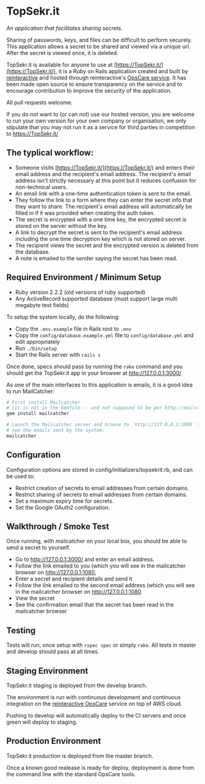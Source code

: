 TopSekr.it
==============================================

_An application that facilitates sharing secrets._

Sharing of passwords, keys, and files can be difficult to perform securely. This
application allows a secret to be shared and viewed via a unique url. After the
secret is viewed once, it is deleted.

TopSekr.it is available for anyone to use at [https://TopSekr.it/](https://TopSekr.it/),
it is a Ruby on Rails application created and built by [reinteractive](https://reinteractive.net/)
and hosted through reinteractive's [OpsCare service](https://reinteractive.net/service/ops-care).
It has been made open source to ensure transparency on the service and to encourage contribution
to improve the security of the application.

All pull requests welcome.

If you do not want to (or can not) use our hosted version, you are welcome to run
your own version for your own company or organisation, we only stipulate that you
may not run it as a service for third parties in competition to https://TopSekr.it/


The typlical workflow:
---------------------------

- Someone visits [https://TopSekr.it/](https://TopSekr.it/) and enters their email
  address and the recipient's email address. The recipient's email address isn't strictly necessary at this point but it reduces confusion for non-technical users.
- An email link with a one-time authentication token is sent to the email.
- They follow the link to a form where they can enter the secret info that they want
  to share. The recipient's email address will automatically be filled in if it was provided when creating the auth token.
- The secret is encrypted with a one time key, the encrypted secret is stored on the
  server without the key.
- A link to decrypt the secret is sent to the recipient's email address including the
  one time decryption key which is not stored on server.
- The recipient views the secret and the encrypted version is deleted from the
  database.
- A note is emailed to the sender saying the secret has been read.


Required Environment / Minimum Setup
----------------------------------------------

* Ruby version 2.2.2 (old versions of ruby supported)
* Any ActiveRecord supported database (must support large multi megabyte text fields)

To setup the system locally, do the following:

- Copy the `.env.example` file in Rails root to `.env`
- Copy the `config/database.example.yml` file to `config/database.yml` and edit
  appropriately
- Run `./bin/setup`
- Start the Rails server with `rails s`

Once done, specs should pass by running the `rake` command and you should get
the TopSekr.it app in your browser at http://127.0.0.1:3000/

As one of the main interfaces to this application is emails, it is a good idea to run
MailCatcher:

```bash
# First install Mailcatcher
# (it is not in the Gemfile -- and not supposed to be per http://mailcatcher.me/)
gem install mailcatcher

# Launch the Mailcatcher server and browse to `http://127.0.0.1:1080` to
# see the emails sent by the system:
mailcatcher
```


Configuration
----------------------------------------------

Configuration options are stored in config/initializers/topsekrit.rb, and can
be used to:

- Restrict creation of secrets to email addresses from certain domains.
- Restrict sharing of secrets to email addresses from certain domains.
- Set a maximum expiry time for secrets.
- Set the Google OAuth2 configuration.


Walkthrough / Smoke Test
----------------------------------------------

Once running, with mailcatcher on your local box, you should be able to send a
secret to yourself.

- Go to http://127.0.0.1:3000/ and enter an email address.
- Follow the link emailed to you (which you will see in the mailcatcher
  browser on http://127.0.0.1:1080,
- Enter a secret and recipient details and send it
- Follow the link emailed to the second email address (which you will see
  in the mailcatcher browser on http://127.0.0.1:1080
- View the secret
- See the confirmation email that the secret has been read in the mailcatcher
  browser


Testing
----------------------------------------------

Tests will run, once setup with `rspec spec` or simply `rake`. All tests in
master and develop should pass at all times.


Staging Environment
----------------------------------------------

TopSekr.it staging is deployed from the develop branch.

The environment is run with continuous development and continuous integration
on the [reinteractive OpsCare](https://reinteractive.net/service/ops-care)
service on top of AWS cloud.

Pushing to develop will automatically deploy to the CI servers and once green
will deploy to staging.


Production Environment
----------------------------------------------

TopSekr.it production is deployed from the master branch.

Once a known good realease is ready for deploy, deployment is done from the
command line with the standard OpsCare tools.

